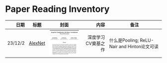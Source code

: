 # Paper Reading Inventory

| 日期 | 标题 | 封面 | 内容 | 备注 |
| --: | -- | -- | --: | -- |
| 23/12/2| [AlexNet](papers/NIPS-2012-imagenet-classification-with-deep-convolutional-neural-networks-Paper.pdf) | <img src="imgs/AlexNet.png" width="200px"/> | 深度学习CV奠基之作 | 什么是Pooling; ReLU-Nair and Hinton论文可读 |
